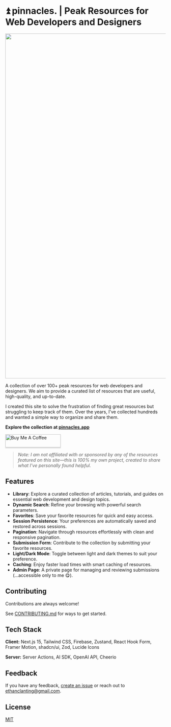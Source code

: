 # ⏫ pinnacles. | Peak Resources for Web Developers and Designers

<p align="center">
<img width="1080" src="https://github.com/user-attachments/assets/0bdc7bdc-cf9a-4dba-ba66-d69ee76c2e9d" />
</p>

A collection of over 100+ peak resources for web developers and designers. We aim to provide a curated list of resources that are useful, high-quality, and up-to-date. 

I created this site to solve the frustration of finding great resources but struggling to keep track of them. Over the years, I’ve collected hundreds and wanted a simple way to organize and share them.

**Explore the collection at [pinnacles.app](https://pinnacles.app)**

  <a href="https://www.buymeacoffee.com/ethanlanting" target="_blank"><img src="https://www.buymeacoffee.com/assets/img/custom_images/orange_img.png" alt="Buy Me A Coffee" style="height: 41px !important;width: 174px !important;box-shadow: 0px 3px 2px 0px rgba(190, 190, 190, 0.5) !important;-webkit-box-shadow: 0px 3px 2px 0px rgba(190, 190, 190, 0.5) !important;" ></a>


> _Note: I am not affiliated with or sponsored by any of the resources featured on this site—this is 100% my own project, created to share what I’ve personally found helpful._

## Features  
- **Library**: Explore a curated collection of articles, tutorials, and guides on essential web development and design topics.  
- **Dynamic Search**: Refine your browsing with powerful search parameters.  
- **Favorites**: Save your favorite resources for quick and easy access.  
- **Session Persistence**: Your preferences are automatically saved and restored across sessions.  
- **Pagination**: Navigate through resources effortlessly with clean and responsive pagination.  
- **Submission Form**: Contribute to the collection by submitting your favorite resources.  
- **Light/Dark Mode**: Toggle between light and dark themes to suit your preference.  
- **Caching**: Enjoy faster load times with smart caching of resources.  
- **Admin Page**: A private page for managing and reviewing submissions (...accessible only to me 😋).  

## Contributing

Contributions are always welcome!

See [CONTRIBUTING.md](CONTRIBUTING.md) for ways to get started.


## Tech Stack

**Client:** Next.js 15, Tailwind CSS, Firebase, Zustand, React Hook Form, Framer Motion, shadcn/ui, Zod, Lucide Icons

**Server:** Server Actions, AI SDK, OpenAI API, Cheerio


## Feedback

If you have any feedback, [create an issue](https://github.com/EthanL06/pinnacles/issues) or reach out to ethanclanting@gmail.com.


## License

[MIT](https://choosealicense.com/licenses/mit/)

